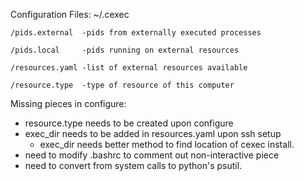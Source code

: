 


Configuration Files:
~/.cexec

    /pids.external  -pids from externally executed processes

    /pids.local     -pids running on external resources

    /resources.yaml -list of external resources available

    /resource.type  -type of resource of this computer

Missing pieces in configure:

* resource.type needs to be created upon configure
* exec_dir needs to be added in resources.yaml upon ssh setup
    * exec_dir needs better method to find location of cexec install. 
* need to modify .bashrc to comment out non-interactive piece
* need to convert from system calls to python's psutil.


